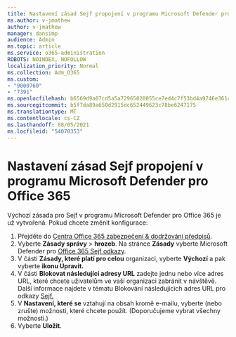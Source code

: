 ```yaml
---
title: Nastavení zásad Sejf propojení v programu Microsoft Defender pro Office 365
ms.author: v-jmathew
author: v-jmathew
manager: dansimp
audience: Admin
ms.topic: article
ms.service: o365-administration
ROBOTS: NOINDEX, NOFOLLOW
localization_priority: Normal
ms.collection: Adm_O365
ms.custom:
- "9000760"
- "7391"
ms.openlocfilehash: b6569d9a07cd5a5a72965020055ce7ed4c7f53bd4a9746e361c805c8410c0cde
ms.sourcegitcommit: b5f7da89a650d2915dc652449623c78be6247175
ms.translationtype: MT
ms.contentlocale: cs-CZ
ms.lasthandoff: 08/05/2021
ms.locfileid: "54070353"
---
```

# <a name="set-up-safe-link-policies-in-microsoft-defender-for-office-365"></a>Nastavení zásad Sejf propojení v programu Microsoft Defender pro Office 365

Výchozí zásada pro Sejf v programu Microsoft Defender pro Office 365 je už vytvořená. Pokud chcete změnit konfigurace:

1. Přejděte do [Centra Office 365 zabezpečení & dodržování předpisů](https://go.microsoft.com/fwlink/p/?linkid=2077143).
2. Vyberte **Zásady správy**  >  **hrozeb**. Na stránce **Zásady** vyberte Microsoft Defender pro [Office 365 Sejf odkazy](https://go.microsoft.com/fwlink/?linkid=2101058).
3. V části **Zásady, které platí pro celou** organizaci, vyberte **Výchozí** a pak vyberte **ikonu Upravit.**
4. V části **Blokovat následující adresy URL** zadejte jednu nebo více adres URL, které chcete uživatelům ve vaší organizaci zabránit v návštěvě. Další informace najdete v tématu Blokování následujících adres URL pro odkazy [Sejf.](https://go.microsoft.com/fwlink/?linkid=2092123)
5. V **Nastavení, které se** vztahují na obsah kromě e-mailu, vyberte (nebo zrušte) možnosti, které chcete použít. (Doporučujeme vybrat všechny možnosti.)
6. Vyberte **Uložit**.
